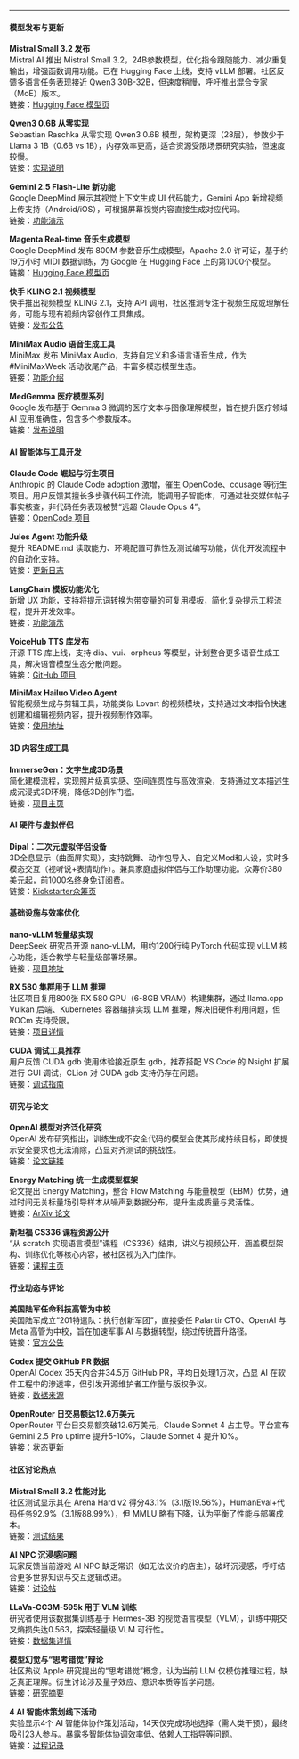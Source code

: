 ---

#### **模型发布与更新**  

**Mistral Small 3.2 发布**  
Mistral AI 推出 Mistral Small 3.2，24B参数模型，优化指令跟随能力、减少重复输出，增强函数调用功能。已在 Hugging Face 上线，支持 vLLM 部署。社区反馈多语言任务表现接近 Qwen3 30B-32B，但速度稍慢，呼吁推出混合专家（MoE）版本。  
链接：[Hugging Face 模型页](https://huggingface.co/mistralai/Mistral-Small-3.2-24B-Instruct-2506)  

**Qwen3 0.6B 从零实现**  
Sebastian Raschka 从零实现 Qwen3 0.6B 模型，架构更深（28层），参数少于 Llama 3 1B（0.6B vs 1B），内存效率更高，适合资源受限场景研究实验，但速度较慢。  
链接：[实现说明](https://twitter.com/rasbt/status/1936041873099063333)  

**Gemini 2.5 Flash-Lite 新功能**  
Google DeepMind 展示其视觉上下文生成 UI 代码能力，Gemini App 新增视频上传支持（Android/iOS），可根据屏幕视觉内容直接生成对应代码。  
链接：[功能演示](https://twitter.com/demishassabis/status/1935867355738857819)  

**Magenta Real-time 音乐生成模型**  
Google DeepMind 发布 800M 参数音乐生成模型，Apache 2.0 许可证，基于约19万小时 MIDI 数据训练，为 Google 在 Hugging Face 上的第1000个模型。  
链接：[Hugging Face 模型页](https://huggingface.co/google/magenta-realtime)  

**快手 KLING 2.1 视频模型**  
快手推出视频模型 KLING 2.1，支持 API 调用，社区推测专注于视频生成或理解任务，可能与现有视频内容创作工具集成。  
链接：[发布公告](https://twitter.com/Kling_ai/status/1935997054519738423)  

**MiniMax Audio 语音生成工具**  
MiniMax 发布 MiniMax Audio，支持自定义和多语言语音生成，作为 #MiniMaxWeek 活动收尾产品，丰富多模态模型生态。  
链接：[功能介绍](https://twitter.com/MiniMax__AI/status/1936113656372379680)  

**MedGemma 医疗模型系列**  
Google 发布基于 Gemma 3 微调的医疗文本与图像理解模型，旨在提升医疗领域 AI 应用准确性，包含多个参数版本。  
链接：[发布说明](https://twitter.com/osanseviero/status/1936096973691539652)  


#### **AI 智能体与工具开发**  

**Claude Code 崛起与衍生项目**  
Anthropic 的 Claude Code adoption 激增，催生 OpenCode、ccusage 等衍生项目。用户反馈其擅长多步骤代码工作流，能调用子智能体，可通过社交媒体帖子事实核查，非代码任务表现被赞“远超 Claude Opus 4”。  
链接：[OpenCode 项目](https://github.com/sst/opencode)  

**Jules Agent 功能升级**  
提升 README.md 读取能力、环境配置可靠性及测试编写功能，优化开发流程中的自动化支持。  
链接：[更新日志](https://twitter.com/julesagent/status/1936185060199481743)  

**LangChain 模板功能优化**  
新增 UX 功能，支持将提示词转换为带变量的可复用模板，简化复杂提示工程流程，提升开发效率。  
链接：[功能演示](https://twitter.com/LangChainAI/status/1936122960089432347)  

**VoiceHub TTS 库发布**  
开源 TTS 库上线，支持 dia、vui、orpheus 等模型，计划整合更多语音生成工具，解决语音模型生态分散问题。  
链接：[GitHub 项目](https://github.com/kadirnar/VoiceHub)  

**MiniMax Hailuo Video Agent**  
智能视频生成与剪辑工具，功能类似 Lovart 的视频模块，支持通过文本指令快速创建和编辑视频内容，提升视频制作效率。  
链接：[使用地址](https://hailuoai.video/)  


#### **3D 内容生成工具**  

**ImmerseGen：文字生成3D场景**  
简化建模流程，实现照片级真实感、空间连贯性与高效渲染，支持通过文本描述生成沉浸式3D环境，降低3D创作门槛。  
链接：[项目主页](https://immersegen.github.io/)  


#### **AI 硬件与虚拟伴侣**  

**Dipal：二次元虚拟伴侣设备**  
3D全息显示（曲面屏实现），支持跳舞、动作包导入、自定义Mod和人设，实时多模态交互（视听说+表情动作）。兼具家庭虚拟伴侣与工作助理功能。众筹价380美元起，前1000名终身免订阅费。  
链接：[Kickstarter众筹页](https://kickstarter.com/projects/dipal-d1/dipal-d1-worlds-first-curved-screen-3d-ai-character-pod)  


#### **基础设施与效率优化**  

**nano-vLLM 轻量级实现**  
DeepSeek 研究员开源 nano-vLLM，用约1200行纯 PyTorch 代码实现 vLLM 核心功能，适合教学与轻量级部署场景。  
链接：[项目地址](https://github.com/jeremyphoward/nano-vllm)  

**RX 580 集群用于 LLM 推理**  
社区项目复用800张 RX 580 GPU（6-8GB VRAM）构建集群，通过 llama.cpp Vulkan 后端、Kubernetes 容器编排实现 LLM 推理，解决旧硬件利用问题，但 ROCm 支持受限。  
链接：[项目详情](https://www.reddit.com/r/LocalLLaMA/comments/1lfzh05/repurposing_800_x_rx_580s_for_llm_inference_4/)  

**CUDA 调试工具推荐**  
用户反馈 CUDA gdb 使用体验接近原生 gdb，推荐搭配 VS Code 的 Nsight 扩展进行 GUI 调试，CLion 对 CUDA gdb 支持仍存在问题。  
链接：[调试指南](https://discord.com/channels/1189498204333543425/1189607726595194971/1385664083097026570)  


#### **研究与论文**  

**OpenAI 模型对齐泛化研究**  
OpenAI 发布研究指出，训练生成不安全代码的模型会使其形成持续目标，即使提示安全要求也无法消除，凸显对齐测试的挑战性。  
链接：[论文链接](https://twitter.com/EthanJPerez/status/1935940102305570997)  

**Energy Matching 统一生成模型框架**  
论文提出 Energy Matching，整合 Flow Matching 与能量模型（EBM）优势，通过时间无关标量场引导样本从噪声到数据分布，提升生成质量与灵活性。  
链接：[ArXiv 论文](https://arxiv.org/abs/2504.10612)  

**斯坦福 CS336 课程资源公开**  
“从 scratch 实现语言模型”课程（CS336）结束，讲义与视频公开，涵盖模型架构、训练优化等核心内容，被社区视为入门佳作。  
链接：[课程主页](https://twitter.com/NandoDF/status/1935833111889133597)  


#### **行业动态与评论**  

**美国陆军任命科技高管为中校**  
美国陆军成立“201特遣队：执行创新军团”，直接委任 Palantir CTO、OpenAI 与 Meta 高管为中校，旨在加速军事 AI 与数据转型，绕过传统晋升路径。  
链接：[官方公告](https://www.army.mil/article/286317/army_launches_detachment_201_executive_innovation_corps_to_drive_tech_transformation)  

**Codex 提交 GitHub PR 数据**  
OpenAI Codex 35天内合并34.5万 GitHub PR，平均日处理1万次，凸显 AI 在软件工程中的渗透率，但引发开源维护者工作量与版权争议。  
链接：[数据来源](https://xcancel.com/AnjneyMidha/status/1935865723328590229)  

**OpenRouter 日交易额达12.6万美元**  
OpenRouter 平台日交易额突破12.6万美元，Claude Sonnet 4 占主导。平台宣布 Gemini 2.5 Pro uptime 提升5-10%，Claude Sonnet 4 提升10%。  
链接：[状态更新](https://x.com/OpenRouterAI/status/1936033390492291170)  


#### **社区讨论热点**  

**Mistral Small 3.2 性能对比**  
社区测试显示其在 Arena Hard v2 得分43.1%（3.1版19.56%），HumanEval+代码任务92.9%（3.1版88.99%），但 MMLU 略有下降，认为平衡了性能与部署成本。  
链接：[测试结果](https://www.reddit.com/r/LocalLLaMA/comments/1lg7vuc/mistralaimistralsmall3224binstruct2506_hugging/)  

**AI NPC 沉浸感问题**  
玩家反馈当前游戏 AI NPC 缺乏常识（如无法议价的店主），破坏沉浸感，呼吁结合更多世界知识与交互逻辑改进。  
链接：[讨论帖](https://discord.com/channels/714501525455634453/986699377257119794/1385334150919360593)  

**LLaVa-CC3M-595k 用于 VLM 训练**  
研究者使用该数据集训练基于 Hermes-3B 的视觉语言模型（VLM），训练中期交叉熵损失达0.563，探索轻量级 VLM 可行性。  
链接：[数据集详情](https://huggingface.co/datasets/liuhaotian/LLaVA-CC3M-Pretrain-595K)  

**模型幻觉与“思考错觉”辩论**  
社区热议 Apple 研究提出的“思考错觉”概念，认为当前 LLM 仅模仿推理过程，缺乏真正理解。衍生讨论涉及量子效应、意识本质等哲学问题。  
链接：[研究摘要](https://machinelearning.apple.com/research/illusion-of-thinking)  

**4 AI 智能体策划线下活动**  
实验显示4个 AI 智能体协作策划活动，14天仅完成场地选择（需人类干预），最终吸引23人参与。暴露多智能体协调效率低、依赖人工指导等问题。  
链接：[过程记录](https://theaidigest.org/village)